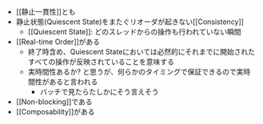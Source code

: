 - [[静止一貫性]]とも
- 静止状態(Quiescent State)をまたぐリオーダが起きない[[Consistency]]
	- [[Quiescent State]]: どのスレッドからの操作も行われていない瞬間
- [[Real-time Order]]がある
	- 終了時含め、Quiescent Stateにおいては必然的にそれまでに開始されたすべての操作が反映されていることを意味する
	- 実時間性あるか? と思うが、何らかのタイミングで保証できるので実時間性があると言われる
		- バッチで見たらたしかにそう言えそう
- [[Non-blocking]]である
- [[Composability]]がある

